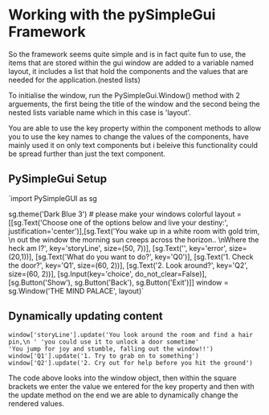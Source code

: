 # Working with the pySimpleGui Framework

So the framework seems quite simple and is in fact quite fun to use, the items that are stored within the gui window are added to a variable named layout, it includes a list that hold the components and the values that are needed for the application.(nested lists)

To initialise the window, run the PySimpleGui.Window() method with 2 arguements, the first being the title of the window and the second being the nested lists variable name which in this case is 'layout'.

You are able to use the key property within the component methods to allow you to use the key names to change the values of the components, have mainly used it on only text components but i beleive this functionality could be spread further than just the text component.

## PySimpleGui Setup
`import PySimpleGUI as sg

sg.theme('Dark Blue 3')  # please make your windows colorful
layout = [[sg.Text('Choose one of the options below and live your destiny:', justification='center')],[sg.Text('You wake up in a white room with gold trim, \n out the window the morning sun creeps across the horizon.. \nWhere the heck am I?', key='storyLine', size=(50, 7))],
          [sg.Text('', key='error', size=(20,1))],
          [sg.Text('What do you want to do?', key='Q0')],
          [sg.Text('1. Check the door?', key='Q1', size=(60, 2))],
          [sg.Text('2. Look around?', key='Q2', size=(60, 2))],
          [sg.Input(key='choice', do_not_clear=False)],
          [sg.Button('Show'), sg.Button('Back'), sg.Button('Exit')]]
window = sg.Window('THE MIND PALACE', layout)`

## Dynamically updating content
`window['storyLine'].update('You look around the room and find a hair pin,\n '
                    'you could use it to unlock a door sometime'                                    'You jump for joy and stumble, falling out the window!!')
        window['Q1'].update('1. Try to grab on to something')
        window['Q2'].update('2. Cry out for help before you hit the ground')`

The code above looks into the window object, then within the square brackets we enter the value we entered for the key property and then with the update method on the end we are able to dynamically change the rendered values.


